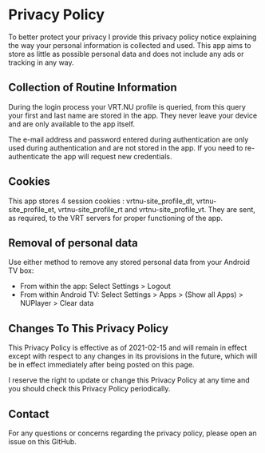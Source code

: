 # Privacy Policy

To better protect your privacy I provide this privacy policy notice explaining the way your personal information is collected and used.
This app aims to store as little as possible personal data and does not include any ads or tracking in any way.

## Collection of Routine Information

During the login process your VRT.NU profile is queried, from this query your first and last name are stored in the app.
They never leave your device and are only available to the app itself.

The e-mail address and password entered during authentication are only used during authentication and are not stored in the app.
If you need to re-authenticate the app will request new credentials.

## Cookies

This app stores 4 session cookies : vrtnu-site_profile_dt, vrtnu-site_profile_et, vrtnu-site_profile_rt and vrtnu-site_profile_vt.
They are sent, as required, to the VRT servers for proper functioning of the app.

## Removal of personal data

Use either method to remove any stored personal data from your Android TV box:

- From within the app: Select Settings > Logout
- From within Android TV: Select Settings > Apps > (Show all Apps) > NUPlayer > Clear data

## Changes To This Privacy Policy

This Privacy Policy is effective as of 2021-02-15 and will remain in effect except with respect to any changes in its provisions in the future, which will be in effect immediately after being posted on this page.

I reserve the right to update or change this Privacy Policy at any time and you should check this Privacy Policy periodically.

## Contact

For any questions or concerns regarding the privacy policy, please open an issue on this GitHub.
